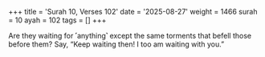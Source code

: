 +++
title = 'Surah 10, Verses 102'
date = '2025-08-27'
weight = 1466
surah = 10
ayah = 102
tags = []
+++

Are they waiting for ˹anything˺ except the same torments that befell those before them? Say, “Keep waiting then! I too am waiting with you.”